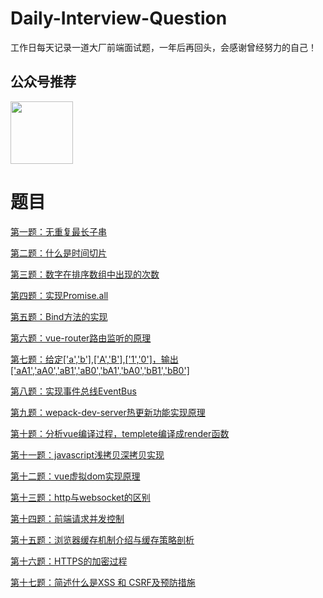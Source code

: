 # Daily-Interview-Question

工作日每天记录一道大厂前端面试题，一年后再回头，会感谢曾经努力的自己！

## 公众号推荐
<img src="https://00feng00.github.io/img/zefeng.jpg" width="100px" height="100px">

<br/>

# 题目
[第一题：无重复最长子串](https://github.com/00feng00/diaryBrush/issues/1)

[第二题：什么是时间切片](https://github.com/00feng00/diaryBrush/issues/2)

[第三题：数字在排序数组中出现的次数](https://github.com/00feng00/diaryBrush/issues/3)

[第四题：实现Promise.all](https://github.com/00feng00/diaryBrush/issues/4)

[第五题：Bind方法的实现](https://github.com/00feng00/diaryBrush/issues/5)

[第六题：vue-router路由监听的原理](https://github.com/00feng00/diaryBrush/issues/6)

[第七题：给定['a','b'],['A','B'],['1','0']，输出['aA1','aA0','aB1','aB0','bA1','bA0','bB1','bB0']](https://github.com/00feng00/diaryBrush/issues/7)

[第八题：实现事件总线EventBus](https://github.com/00feng00/diaryBrush/issues/8)

[第九题：wepack-dev-server热更新功能实现原理](https://github.com/00feng00/diaryBrush/issues/9)

[第十题：分析vue编译过程，templete编译成render函数](https://github.com/00feng00/diaryBrush/issues/10)

[第十一题：javascript浅拷贝深拷贝实现](https://github.com/00feng00/diaryBrush/issues/11)

[第十二题：vue虚拟dom实现原理](https://github.com/00feng00/diaryBrush/issues/12)

[第十三题：http与websocket的区别](https://github.com/00feng00/diaryBrush/issues/13)

[第十四题：前端请求并发控制](https://github.com/00feng00/diaryBrush/issues/14)

[第十五题：浏览器缓存机制介绍与缓存策略剖析](https://github.com/00feng00/diaryBrush/issues/15)

[第十六题：HTTPS的加密过程](https://github.com/00feng00/diaryBrush/issues/16)

[第十七题：简述什么是XSS 和 CSRF及预防措施](https://github.com/00feng00/diaryBrush/issues/17)
